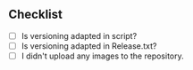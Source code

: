 ## Checklist

- [ ] Is versioning adapted in script?
- [ ] Is versioning adapted in Release.txt?
- [ ] I didn't upload any images to the repository.

